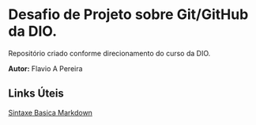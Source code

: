 # Desafio de Projeto sobre Git/GitHub da DIO.
Repositório criado conforme direcionamento do curso da DIO.

<strong>Autor:</strong> Flavio A Pereira

## Links Úteis
[Sintaxe Basica Markdown](https://www.markdownguide.org/basic-syntax/)
